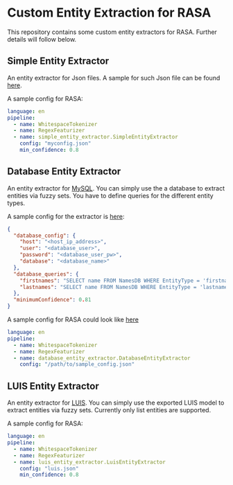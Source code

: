 # Custom Entity Extraction for RASA
This repository contains some custom entity extractors for RASA. Further details will follow below.

## Simple Entity Extractor
An entity extractor for Json files. A sample for such Json file can be found [here](rasa_simple_config_sample.json).

A sample config for RASA:

```yml
language: en
pipeline:
  - name: WhitespaceTokenizer
  - name: RegexFeaturizer
  - name: simple_entity_extractor.SimpleEntityExtractor
    config: "myconfig.json"
    min_confidence: 0.8
```


## Database Entity Extractor
An entity extractor for [MySQL](https://www.mysql.com/). You can simply use the a database to extract entities via fuzzy sets. You have to define queries for the different entity types.

A sample config for the extractor is [here](rasa_cer_config_sample_db.json):

```json
{
  "database_config": {
    "host": "<host_ip_address>",
    "user": "<database_user>",
    "password": "<database_user_pw>",
    "database": "<database_name>"
  },
  "database_queries": {
    "firstnames": "SELECT name FROM NamesDB WHERE EntityType = 'firstname';",
    "lastnames": "SELECT name FROM NamesDB WHERE EntityType = 'lastname';"
  },
  "minimumConfidence": 0.81
}
```

A sample config for RASA could look like [here](rasa_config_sample_db.yml)
```yml
language: en
pipeline:
  - name: WhitespaceTokenizer
  - name: RegexFeaturizer
  - name: database_entity_extractor.DatabaseEntityExtractor
    config: "/path/to/sample_config.json"
```

## LUIS Entity Extractor
An entity extractor for [LUIS](https://www.luis.ai). You can simply use the exported LUIS model to extract entities via fuzzy sets. Currently only list entities are supported.

A sample config for RASA:

```yml
language: en
pipeline:
  - name: WhitespaceTokenizer
  - name: RegexFeaturizer
  - name: luis_entity_extractor.LuisEntityExtractor
    config: "luis.json"
    min_confidence: 0.8
```
